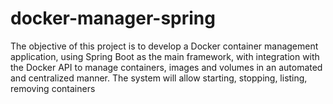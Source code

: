 # docker-manager-spring
The objective of this project is to develop a Docker container management application, using Spring Boot as the main framework, with integration with the Docker API to manage containers, images and volumes in an automated and centralized manner. The system will allow starting, stopping, listing, removing containers
